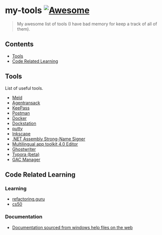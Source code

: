 # my-tools [![Awesome](https://awesome.re/badge.svg)](https://awesome.re)

> My awesome list of tools (I have bad memory for keep a track of all of them).


## Contents

- [Tools](#tools)
- [Code Related Learning](#code-related-learning)


## Tools

List of useful tools.

- [Meld](https://meldmerge.org/)
- [Agentransack](https://www.mythicsoft.com/agentransack/)
- [KeePass](https://keepass.info/)
- [Postman](https://www.postman.com/)
- [Docker](https://www.docker.com/)
- [Dockstation](https://dockstation.io/)
- [putty](https://www.putty.org/)
- [Inkscape](https://inkscape.org/pt/)
- [.NET Assembly Strong-Name Signer](https://github.com/brutaldev/StrongNameSigner)
- [Multilingual app toolkit 4.0 Editor](https://docs.microsoft.com/en-us/windows/apps/design/globalizing/multilingual-app-toolkit-editor-downloads)
- [Ghostwriter](https://wereturtle.github.io/ghostwriter/)
- [Typora (beta)](https://typora.io)
- [GAC Manager](https://github.com/dwmkerr/gacmanager)


## Code Related Learning

### Learning

- [refactoring.guru](https://refactoring.guru/)
- [cs50](https://cs50.harvard.edu)

### Documentation
- [Documentation sourced from windows help files on the web](https://documentation.help/)

